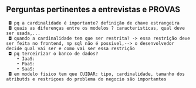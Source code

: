 ## Perguntas pertinentes a entrevistas e PROVAS
  
     ◘ pq a cardinalidade é importante? definição de chave estrangeira
     ◘ quais as diferenças entre os modelos ? caracteristicas, qual deve ser usada,...
     ◘ quando a cardinalidade tem que ser restrita? -> essa restrição deve ser feita no frontend, np sql não é possivel,--> o desenvolvedor decide qual vai ser e como vai ser essa restrição
     ◘ pq terceirizar o banco de dados?
        • IaaS:
        • PaaS:
        • SaaS: 
     ◘ em modelo fisico tem que CUIDAR: tipo, cardinalidade, tamanho dos atributds e restriçoes do problema do negocio são importantes 
    
